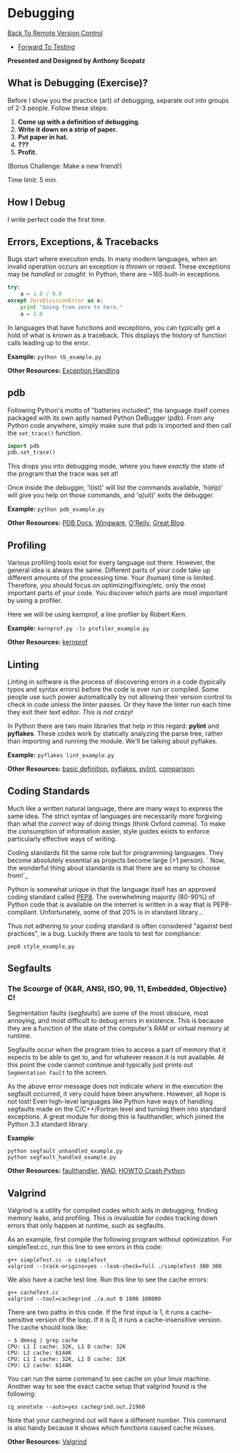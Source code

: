 # Debugging

[Back To Remote Version
Control](http://github.com/thehackerwithin/UofCSCBC2012/tree/master/3b-VersionControlRemote/)
- [Forward To
Testing](http://github.com/thehackerwithin/UofCSCBC2012/tree/master/5-Testing/)

**Presented and Designed by Anthony Scopatz**

## What is Debugging (Exercise)?

Before I show you the practice (art) of debugging, separate out into
groups of 2-3 people. Follow these steps:

1.  **Come up with a definition of debugging.**
2.  **Write it down on a strip of paper.**
3.  **Put paper in hat.**
4.  **???**
5.  **Profit.**

(Bonus Challenge: Make a new friend!)

Time limit: 5 min.

## How I Debug

I write perfect code the first time.

## Errors, Exceptions, & Tracebacks

Bugs start where execution ends. In many modern languages, when an
invalid operation occurs an exception is *thrown* or *raised*. These
exceptions may be *handled* or *caught*. In Python, there are \~165
built-in exceptions.

```python
try:
    a = 1.0 / 0.0
except ZeroDivisionError as e:
    print "Going from zero to hero."
    a = 1.0
```

In languages that have functions and exceptions, you can typically get a
hold of what is known as a traceback. This displays the history of
function calls leading up to the error.

**Example:** `python tb_example.py`

**Other Resources:** [Exception
Handling](http://www.doughellmann.com/articles/how-tos/python-exception-handling/index.html)

## pdb

Following Python's motto of "batteries included", the language itself
comes packaged with its own aptly named Python DeBugger (pdb). From any
Python code anywhere, simply make sure that pdb is imported and then
call the `set_trace()` function.

```python
import pdb
pdb.set_trace()
```

This drops you into debugging mode, where you have *exactly* the state
of the program that the trace was set at!

Once inside the debugger, 'l(ist)' will list the commands available,
'h(elp)' will give you help on those commands, and 'q(uit)' exits the
debugger.

**Example:** `python pdb_example.py`

**Other Resources:** [PDB
Docs](http://docs.python.org/library/pdb.html),
[Wingware](http://wingware.com/doc/debug/advanced),
[O'Reily](http://onlamp.com/pub/a/python/2005/09/01/debugger.html),
[Great
Blog](http://pythonconquerstheuniverse.wordpress.com/category/the-python-debugger/).

## Profiling

Various profiling tools exist for every language out there. However, the
general idea is always the same. Different parts of your code take up
different amounts of the processing time. Your (human) time is limited.
Therefore, you should focus on optimizing/fixing/etc. only the most
important parts of your code. You discover which parts are most
important by using a profiler.

Here we will be using kernprof, a line profiler by Robert Kern.

**Example:** `kernprof.py -lv profiler_example.py`

**Other Resources:**
[kernprof](http://packages.python.org/line_profiler/)

## Linting

Linting in software is the process of discovering errors in a code
(typically typos and syntax errors) before the code is ever run or
compiled. Some people use such power automatically by not allowing their
version control to check in code unless the linter passes. Or they have
the linter run each time they exit their text editor. *This is not
crazy!*

In Python there are two main libraries that help in this regard:
**pylint** and **pyflakes**. These codes work by statically analyzing
the parse tree, rather than importing and running the module. We'll be
talking about pyflakes.

**Example:** `pyflakes lint_example.py`

**Other Resources:** [basic
definition](http://en.wikipedia.org/wiki/Lint_(software)),
[pyflakes](http://pypi.python.org/pypi/pyflakes/),
[pylint](http://www.logilab.org/857),
[comparison](http://www.doughellmann.com/articles/pythonmagazine/completely-different/2008-03-linters/).

## Coding Standards

Much like a written natural language, there are many ways to express the
same idea. The strict syntax of languages are necessarily more forgiving
than what the *correct* way of doing things (think Oxford comma). To
make the consumption of information easier, style guides exists to
enforce particularly effective ways of writing.

Coding standards fill the same role but for programming languages. They
become absolutely essential as projects become large (\>1 person). \`
Now, the wonderful thing about standards is that there are so many to
choose from!\`\_

Python is somewhat unique in that the language itself has an approved
coding standard called [PEP8](http://www.python.org/dev/peps/pep-0008/).
The overwhelming majority (80-90%) of Python code that is available on
the internet is written in a way that is PEP8-compliant. Unfortunately,
some of that 20% is in standard library...

Thus not adhering to your coding standard is often considered "against
best practices", ie a bug. Luckily there are tools to test for
compliance:

    pep8 style_example.py

## Segfaults

### The Scourge of {K&R, ANSI, ISO, 99, 11, Embedded, Objective} C!

Segmentation faults (*segfaults*) are some of the most obscure, most
annoying, and most difficult to debug errors in existence. This is
because they are a function of the state of the computer's RAM or
virtual memory at runtime.

Segfaults occur when the program tries to access a part of memory that
it expects to be able to get to, and for whatever reason it is not
available. At this point the code cannot continue and typically just
prints out `Segmentation fault` to the screen.

As the above error message does not indicate *where* in the execution
the segfault occurred, it very could have been anywhere. However, all
hope is not lost! Even high-level languages like Python have ways of
handling segfaults made on the C/C++/Fortran level and turning them into
standard exceptions. A great module for doing this is faulthandler,
which joined the Python 3.3 standard library.

**Example**:

    python segfault_unhandled_example.py
    python segfault_handled_example.py

**Other Resources:**
[faulthandler](https://github.com/haypo/faulthandler/wiki/),
[WAD](http://www.dabeaz.com/papers/Python2001/python.html), [HOWTO Crash
Python](http://wiki.python.org/moin/CrashingPython).

## Valgrind

Valgrind is a utility for compiled codes which aids in debugging,
finding memory leaks, and profiling. This is invaluable for codes
tracking down errors that only happen at runtime, such as segfaults.

As an example, first compile the following program without optimization.
For simpleTest.cc, run this line to see errors in this code:

    g++ simpleTest.cc -o simpleTest
    valgrind --track-origins=yes --leak-check=full ./simpleTest 300 300

We also have a cache test line. Run this line to see the cache errors:

    g++ cacheTest.cc
    valgrind --tool=cachegrind ./a.out 0 1000 100000

There are two paths in this code. If the first input is 1, it runs a
cache-sensitive version of the loop. If it is 0, it runs a
cache-insensitive version. The cache should look like:

    ~ $ dmesg | grep cache
    CPU: L1 I cache: 32K, L1 D cache: 32K
    CPU: L2 cache: 6144K
    CPU: L1 I cache: 32K, L1 D cache: 32K
    CPU: L2 cache: 6144K

You can run the same command to see cache on your linux machine. Another
way to see the exact cache setup that valgrind found is the following:

    cg_annotate --auto=yes cachegrind.out.21960

Note that your cachegrind.out will have a different number. This command
is also handy because it shows which functions caused cache misses.

**Other Resources:** [Valgrind](http://valgrind.org/)
